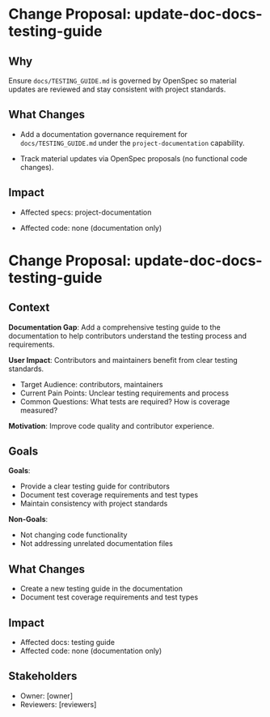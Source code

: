 # Change Proposal: update-doc-docs-testing-guide

## Why

Ensure `docs/TESTING_GUIDE.md` is governed by OpenSpec so material updates are reviewed and stay consistent with project standards.

## What Changes

- Add a documentation governance requirement for `docs/TESTING_GUIDE.md` under the `project-documentation` capability.

- Track material updates via OpenSpec proposals (no functional code changes).

## Impact

- Affected specs: project-documentation

- Affected code: none (documentation only)
# Change Proposal: update-doc-docs-testing-guide

## Context

**Documentation Gap**: Add a comprehensive testing guide to the documentation to help contributors understand the testing process and requirements.

**User Impact**: Contributors and maintainers benefit from clear testing standards.
- Target Audience: contributors, maintainers
- Current Pain Points: Unclear testing requirements and process
- Common Questions: What tests are required? How is coverage measured?

**Motivation**: Improve code quality and contributor experience.

## Goals

**Goals**:
- Provide a clear testing guide for contributors
- Document test coverage requirements and test types
- Maintain consistency with project standards

**Non-Goals**:
- Not changing code functionality
- Not addressing unrelated documentation files

## What Changes

- Create a new testing guide in the documentation
- Document test coverage requirements and test types

## Impact

- Affected docs: testing guide
- Affected code: none (documentation only)

## Stakeholders

- Owner: [owner]
- Reviewers: [reviewers]


